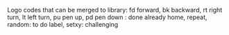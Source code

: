 Logo codes that can be merged to library:
fd forward, bk backward, rt right turn, lt left turn, pu pen up, pd pen down : done already
home, repeat, random: to do
label, setxy: challenging
